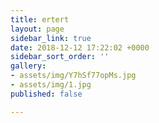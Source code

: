 ```yaml
---
title: ertert
layout: page
sidebar_link: true
date: 2018-12-12 17:22:02 +0000
sidebar_sort_order: ''
gallery:
- assets/img/Y7hSf77opMs.jpg
- assets/img/1.jpg
published: false

---
```

